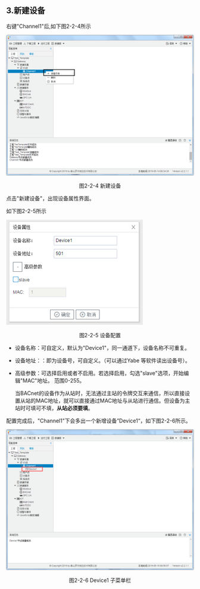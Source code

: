## 3.新建设备

右键"Channel1"后,如下图2-2-4所示   

![](../../assets/新建设备.jpg)

<center>图2-2-4 新建设备</center>

点击"新建设备"，出现设备属性界面。

如下图2-2-5所示

![1557110284778](assets/设备配置.png)

<center>图2-2-5  设备配置</center>

- 设备名称：可自定义，默认为"Device1"，同一通道下，设备名称不可重复。

- 设备地址：：即为设备号，可自定义。（可以通过Yabe 等软件读出设备号）。

- 高级参数：可选择启用或者不启用。若选择启用，勾选"slave"选项，开始编辑"MAC"地址。 范围0-255。

  当BACnet的设备作为从站时，无法通过主站的令牌交互来通信，所以直接设置从站的MAC地址，就可以直接通过MAC地址与从站进行通信。但设备为主站时可填可不填，**从站必须要填**。

配置完成后，"Channel1"下会多出一个新增设备”Device1“，如下图2-2-6所示。

![](../../assets/Device子菜单栏.png)

<center>图2-2-6 Device1 子菜单栏</center>

